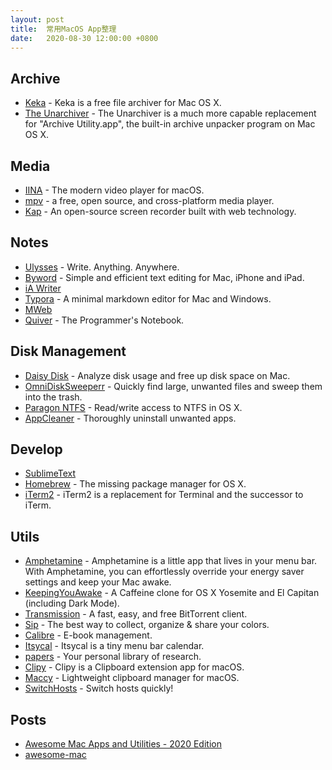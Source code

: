 ```yaml
---
layout: post
title:  常用MacOS App整理
date:   2020-08-30 12:00:00 +0800
---
```


## Archive

- [Keka](http://www.kekaosx.com/) - Keka is a free file archiver for Mac OS X.
- [The Unarchiver](http://wakaba.c3.cx/s/apps/unarchiver.html) - The Unarchiver is a much more capable replacement for "Archive Utility.app", the built-in archive unpacker program on Mac OS X.

## Media

- [IINA](https://lhc70000.github.io/iina/) - The modern video player for macOS.
- [mpv](https://mpv.io/) - a free, open source, and cross-platform media player.
- [Kap](https://getkap.co/) - An open-source screen recorder built with web technology.

## Notes

- [Ulysses](http://www.ulyssesapp.com/) - Write. Anything. Anywhere.
- [Byword](https://bywordapp.com/) - Simple and efficient text editing for Mac, iPhone and iPad.
- [iA Writer](https://ia.net/writer)
- [Typora](https://www.typora.io/) - A minimal markdown editor for Mac and Windows.
- [MWeb](http://zh.mweb.im/)
- [Quiver](http://happenapps.com/#quiver) - The Programmer's Notebook.

## Disk Management

- [Daisy Disk](https://daisydiskapp.com/) - Analyze disk usage and free up disk space on Mac.
- [OmniDiskSweeperr](https://www.omnigroup.com/more) - Quickly find large, unwanted files and sweep them into the trash.
- [Paragon NTFS](https://www.paragon-software.com/home/ntfs-mac/) - Read/write access to NTFS in OS X.
- [AppCleaner](https://freemacsoft.net/appcleaner/) - Thoroughly uninstall unwanted apps.

## Develop

- [SublimeText](https://www.sublimetext.com/)
- [Homebrew](http://brew.sh/) - The missing package manager for OS X.
- [iTerm2](https://www.iterm2.com/) - iTerm2 is a replacement for Terminal and the successor to iTerm.

## Utils

- [Amphetamine](https://itunes.apple.com/app/amphetamine/id937984704?mt=12) - Amphetamine is a little app that lives in your menu bar. With Amphetamine, you can effortlessly override your energy saver settings and keep your Mac awake.
- [KeepingYouAwake](https://github.com/newmarcel/KeepingYouAwake) - A Caffeine clone for OS X Yosemite and El Capitan (including Dark Mode).
- [Transmission](http://www.transmissionbt.com/) - A fast, easy, and free BitTorrent client.
- [Sip](http://theolabrothers.com/) - The best way to collect, organize & share your colors.
- [Calibre](https://calibre-ebook.com/) - E-book management.
- [Itsycal](https://www.mowglii.com/itsycal/) - Itsycal is a tiny menu bar calendar.
- [papers](https://www.readcube.com/papers/) - Your personal library of research.
- [Clipy](https://github.com/Clipy/Clipy) - Clipy is a Clipboard extension app for macOS.
- [Maccy](https://github.com/p0deje/Maccy) - Lightweight clipboard manager for macOS.
- [SwitchHosts](https://github.com/oldj/SwitchHosts) - Switch hosts quickly!

## Posts

- [Awesome Mac Apps and Utilities - 2020 Edition](https://www.labnol.org/software/essential-mac-utilities/9479/)
- [awesome-mac](https://github.com/jaywcjlove/awesome-mac)
